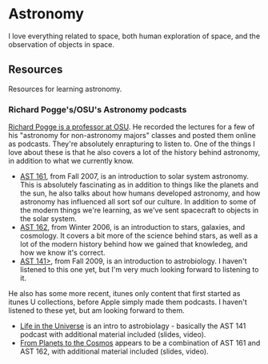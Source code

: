 # Astronomy

I love everything related to space, both human exploration of space, and the observation of objects in space.

## Resources

Resources for learning astronomy.

### Richard Pogge's/OSU's Astronomy podcasts

<a href="http://www.astronomy.ohio-state.edu/~pogge/" data-proofer-ignore>Richard Pogge is a professor at OSU</a>. He recorded the lectures for a few of his "astronomy for non-astronomy majors" classes and posted them online as podcasts. They're absolutely enrapturing to listen to. One of the things I love about these is that he also covers a lot of the history behind astronomy, in addition to what we currently know.

- <a href="http://www.astronomy.ohio-state.edu/~pogge/Ast161/Audio/" data-proofer-ignore>AST 161</a>, from Fall 2007, is an introduction to solar system astronomy. This is absolutely fascinating as in addition to things like the planets and the sun, he also talks about how humans developed astronomy, and how astronomy has influenced all sort sof our culture. In addition to some of the modern things we're learning, as we've sent spacecraft to objects in the solar system.
- <a href="http://www.astronomy.ohio-state.edu/~pogge/Ast162/Audio/" data-proofer-ignore>AST 162</a>, from Winter 2006, is an introduction to stars, galaxies, and cosmology. It covers a bit more of the science behind stars, as well as a lot of the modern history behind how we gained that knowledeg, and how we know it's correct.
- <a href="http://www.astronomy.ohio-state.edu/~pogge/Ast141/Audio/" data-proofer-ignore>AST 141></a>, from Fall 2009, is an introduction to astrobiology. I haven't listened to this one yet, but I'm very much looking forward to listening to it.

He also has some more recent, itunes only content that first started as itunes U collections, before Apple simply made them podcasts. I haven't listened to these yet, but am looking forward to them.

- [Life in the Universe](https://itunes.apple.com/us/course/life-in-the-universe/id559775126) is an intro to astrobiolagy - basically the AST 141 podcast with additional material included (slides, video).
- [From Planets to the Cosmos](https://itunes.apple.com/us/course/from-planets-to-the-cosmos/id1131597016) appears to be a combination of AST 161 and AST 162, with additional material included (slides, video).
